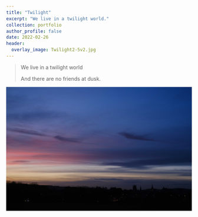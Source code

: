 ```yaml
---
title: "Twilight"
excerpt: "We live in a twilight world."
collection: portfolio
author_profile: false
date: 2022-02-26
header:
  overlay_image: Twilight2-5v2.jpg
---
```


> We live in a twilight world
>
> And there are no friends at dusk.

<img src='/images/20220226/Twilight2.jpg'>